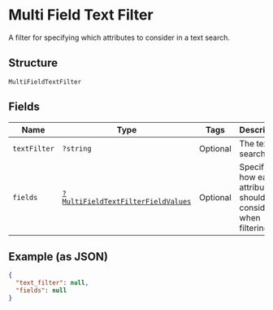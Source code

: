 
# Multi Field Text Filter

A filter for specifying which attributes to consider in a text search.

## Structure

`MultiFieldTextFilter`

## Fields

| Name | Type | Tags | Description | Getter | Setter |
|  --- | --- | --- | --- | --- | --- |
| `textFilter` | `?string` | Optional | The text to search for. | getTextFilter(): ?string | setTextFilter(?string textFilter): void |
| `fields` | [`?MultiFieldTextFilterFieldValues`](../../doc/models/multi-field-text-filter-field-values.md) | Optional | Specifies how each attribute should be considered when filtering. | getFields(): ?MultiFieldTextFilterFieldValues | setFields(?MultiFieldTextFilterFieldValues fields): void |

## Example (as JSON)

```json
{
  "text_filter": null,
  "fields": null
}
```

